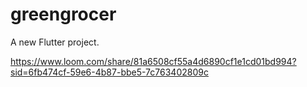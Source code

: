 # greengrocer

A new Flutter project.

https://www.loom.com/share/81a6508cf55a4d6890cf1e1cd01bd994?sid=6fb474cf-59e6-4b87-bbe5-7c763402809c
